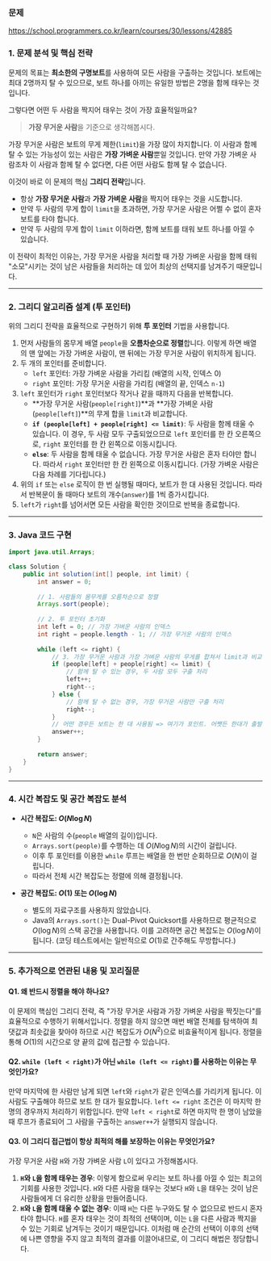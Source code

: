### 문제

https://school.programmers.co.kr/learn/courses/30/lessons/42885

### 1\. 문제 분석 및 핵심 전략

문제의 목표는 **최소한의 구명보트**를 사용하여 모든 사람을 구출하는 것입니다. 보트에는 최대 2명까지 탈 수 있으므로, 보트 하나를 아끼는 유일한 방법은 2명을 함께 태우는 것입니다.

그렇다면 어떤 두 사람을 짝지어 태우는 것이 가장 효율적일까요?

> **가장 무거운 사람**을 기준으로 생각해봅시다.

가장 무거운 사람은 보트의 무게 제한(`limit`)을 가장 많이 차지합니다. 이 사람과 함께 탈 수 있는 가능성이 있는 사람은 **가장 가벼운 사람**뿐일 것입니다. 만약 가장 가벼운 사람조차 이 사람과 함께 탈 수 없다면, 다른 어떤 사람도 함께 탈 수 없습니다.

이것이 바로 이 문제의 핵심 **그리디 전략**입니다.

  * 항상 **가장 무거운 사람**과 **가장 가벼운 사람**을 짝지어 태우는 것을 시도합니다.
  * 만약 두 사람의 무게 합이 `limit`을 초과하면, 가장 무거운 사람은 어쩔 수 없이 혼자 보트를 타야 합니다.
  * 만약 두 사람의 무게 합이 `limit` 이하라면, 함께 보트를 태워 보트 하나를 아낄 수 있습니다.

이 전략이 최적인 이유는, 가장 무거운 사람을 처리할 때 가장 가벼운 사람을 함께 태워 "소모"시키는 것이 남은 사람들을 처리하는 데 있어 최상의 선택지를 남겨주기 때문입니다.

-----

### 2\. 그리디 알고리즘 설계 (투 포인터)

위의 그리디 전략을 효율적으로 구현하기 위해 **투 포인터** 기법을 사용합니다.

1.  먼저 사람들의 몸무게 배열 `people`을 **오름차순으로 정렬**합니다. 이렇게 하면 배열의 맨 앞에는 가장 가벼운 사람이, 맨 뒤에는 가장 무거운 사람이 위치하게 됩니다.
2.  두 개의 포인터를 준비합니다.
      * `left` 포인터: 가장 가벼운 사람을 가리킴 (배열의 시작, 인덱스 0)
      * `right` 포인터: 가장 무거운 사람을 가리킴 (배열의 끝, 인덱스 `n-1`)
3.  `left` 포인터가 `right` 포인터보다 작거나 같을 때까지 다음을 반복합니다.
      * \*\*가장 무거운 사람(`people[right]`)\*\*과 \*\*가장 가벼운 사람(`people[left]`)\*\*의 무게 합을 `limit`과 비교합니다.
      * **`if (people[left] + people[right] <= limit)`**: 두 사람을 함께 태울 수 있습니다. 이 경우, 두 사람 모두 구출되었으므로 `left` 포인터를 한 칸 오른쪽으로, `right` 포인터를 한 칸 왼쪽으로 이동시킵니다.
      * **`else`**: 두 사람을 함께 태울 수 없습니다. 가장 무거운 사람은 혼자 타야만 합니다. 따라서 `right` 포인터만 한 칸 왼쪽으로 이동시킵니다. (가장 가벼운 사람은 다음 차례를 기다립니다.)
4.  위의 `if` 또는 `else` 로직이 한 번 실행될 때마다, 보트가 한 대 사용된 것입니다. 따라서 반복문이 돌 때마다 보트의 개수(`answer`)를 1씩 증가시킵니다.
5.  `left`가 `right`를 넘어서면 모든 사람을 확인한 것이므로 반복을 종료합니다.

-----

### 3\. Java 코드 구현

```java
import java.util.Arrays;

class Solution {
    public int solution(int[] people, int limit) {
        int answer = 0;
        
        // 1. 사람들의 몸무게를 오름차순으로 정렬
        Arrays.sort(people);
        
        // 2. 투 포인터 초기화
        int left = 0; // 가장 가벼운 사람의 인덱스
        int right = people.length - 1; // 가장 무거운 사람의 인덱스
        
        while (left <= right) {
            // 3. 가장 무거운 사람과 가장 가벼운 사람의 무게를 합쳐서 limit과 비교
            if (people[left] + people[right] <= limit) {
                // 함께 탈 수 있는 경우, 두 사람 모두 구출 처리
                left++;
                right--;
            } else {
                // 함께 탈 수 없는 경우, 가장 무거운 사람만 구출 처리
                right--;
            }
            // 어떤 경우든 보트는 한 대 사용됨 => 여기가 포인트. 어쨋든 한대가 출발했다.
            answer++;
        }
        
        return answer;
    }
}
```

-----

### 4\. 시간 복잡도 및 공간 복잡도 분석

  * **시간 복잡도: $O(N \log N)$**

      * `N`은 사람의 수(`people` 배열의 길이)입니다.
      * `Arrays.sort(people)`를 수행하는 데 $O(N \log N)$의 시간이 걸립니다.
      * 이후 투 포인터를 이용한 `while` 루프는 배열을 한 번만 순회하므로 $O(N)$이 걸립니다.
      * 따라서 전체 시간 복잡도는 정렬에 의해 결정됩니다.

  * **공간 복잡도: $O(1)$ 또는 $O(\log N)$**

      * 별도의 자료구조를 사용하지 않았습니다.
      * Java의 `Arrays.sort()`는 Dual-Pivot Quicksort를 사용하므로 평균적으로 $O(\log N)$의 스택 공간을 사용합니다. 이를 고려하면 공간 복잡도는 $O(\log N)$이 됩니다. (코딩 테스트에서는 일반적으로 $O(1)$로 간주해도 무방합니다.)

-----

### 5\. 추가적으로 연관된 내용 및 꼬리질문

#### Q1. 왜 반드시 정렬을 해야 하나요?

이 문제의 핵심인 그리디 전략, 즉 "가장 무거운 사람과 가장 가벼운 사람을 짝짓는다"를 효율적으로 수행하기 위해서입니다. 정렬을 하지 않으면 매번 배열 전체를 탐색하여 최댓값과 최솟값을 찾아야 하므로 시간 복잡도가 $O(N^2)$으로 비효율적이게 됩니다. 정렬을 통해 $O(1)$의 시간으로 양 끝의 값에 접근할 수 있습니다.

#### Q2. `while (left < right)`가 아닌 `while (left <= right)`를 사용하는 이유는 무엇인가요?

만약 마지막에 한 사람만 남게 되면 `left`와 `right`가 같은 인덱스를 가리키게 됩니다. 이 사람도 구출해야 하므로 보트 한 대가 필요합니다. `left <= right` 조건은 이 마지막 한 명의 경우까지 처리하기 위함입니다. 만약 `left < right`로 하면 마지막 한 명이 남았을 때 루프가 종료되어 그 사람을 구출하는 `answer++`가 실행되지 않습니다.

#### Q3. 이 그리디 접근법이 항상 최적의 해를 보장하는 이유는 무엇인가요?

가장 무거운 사람 `H`와 가장 가벼운 사람 `L`이 있다고 가정해봅시다.

1.  **`H`와 `L`을 함께 태우는 경우**: 이렇게 함으로써 우리는 보트 하나를 아낄 수 있는 최고의 기회를 사용한 것입니다. `H`와 다른 사람을 태우는 것보다 `H`와 `L`을 태우는 것이 남은 사람들에게 더 유리한 상황을 만들어줍니다.
2.  **`H`와 `L`을 함께 태울 수 없는 경우**: 이때 `H`는 다른 누구와도 탈 수 없으므로 반드시 혼자 타야 합니다. `H`를 혼자 태우는 것이 최적의 선택이며, 이는 `L`을 다른 사람과 짝지을 수 있는 기회로 남겨두는 것이기 때문입니다.
    이처럼 매 순간의 선택이 이후의 선택에 나쁜 영향을 주지 않고 최적의 결과를 이끌어내므로, 이 그리디 해법은 정당합니다.